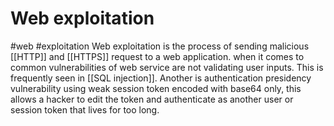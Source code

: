 # Web exploitation 
#web #exploitation 
Web exploitation is the process of sending malicious [[HTTP]] and [[HTTPS]] request to a web application. when it comes to common vulnerabilities of web service are not validating user inputs. This is frequently seen in [[SQL injection]]. Another is authentication presidency vulnerability using weak session token encoded with base64 only, this allows a hacker to edit the token and authenticate as another user or session token that lives for too long. 